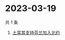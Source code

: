 # 2023-03-19

共 1 条

<!-- BEGIN -->
<!-- 最后更新时间 Sun Mar 19 2023 07:12:20 GMT+0800 (China Standard Time) -->

1. [土耳其支持芬兰加入北约](https://www.zhihu.com/search?q=土耳其支持芬兰加入北约)

<!-- END -->
